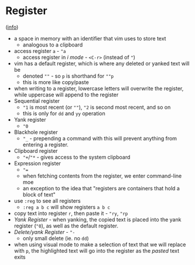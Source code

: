
# Register 
([info](https://www.brianstorti.com/vim-registers/))
- a space in memory with an identifier that vim uses to store text
    - analogous to a clipboard
- access register `a` - `"a`
    - access register in *i mode* - `<C-r>` (instead of `"`)
- vim has a default register, which is where any deleted or yanked text will be
    - denoted `""` - so `p` is shorthand for `""p`
    - this is more like copy/paste
- when writing to a register, lowercase letters will overwrite the register, while uppercase will append to the register
- Sequential register
    - `"1` is most recent (or `""`), `"2` is second most recent, and so on
    - this is only for `dd` and `yy` operation
- Yank register
    - `"0`
- Blackhole register
     - `"_` - prepending a command with this will prevent anything from entering a register.
- Clipboard register
    - `"+`/`"*` - gives access to the system clipboard
- Expression register
    - `"=`
    - when fetching contents from the register, we enter command-line moe
    - an exception to the idea that "registers are containers that hold a block of text"
- use `:reg` to see all registers
    - `:reg a b c` will show registers `a b c`
- copy text into register `r`, then paste it - `"ry`, `"rp`
- *Yank Register* - when yanking, the copied text is placed into the yank register (`"0`), as well as the default register.
- *Delete/yank Register* - `"-`
    - only small delete (ie. no `dd`)
- when using visual mode to make a selection of text that we will replace with `p`, the highlighted text will go into the register as the *pasted* text exits
